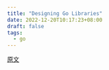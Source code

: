 ```yaml
---
title: "Designing Go Libraries"
date: 2022-12-20T10:17:23+08:00
draft: false
tags:
  - go
---
```


[原文](https://abhinavg.net/2022/12/06/designing-go-libraries/)